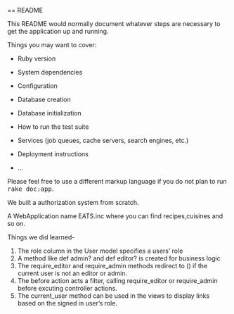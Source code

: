 == README

This README would normally document whatever steps are necessary to get the
application up and running.

Things you may want to cover:

* Ruby version

* System dependencies

* Configuration

* Database creation

* Database initialization

* How to run the test suite

* Services (job queues, cache servers, search engines, etc.)

* Deployment instructions

* ...


Please feel free to use a different markup language if you do not plan to run
<tt>rake doc:app</tt>.

We built a authorization system from scratch.
   
   A WebApplication name EATS.inc where you can find recipes,cuisines and so on.
   
   Things we did learned-

   1) The role column in the User model specifies a users’ role
   2) A method like def admin? and def editor? is created for business logic
   3) The require_editor and require_admin methods redirect to () if the current user is not an editor or admin.
   4) The before action acts a filter, calling require_editor or require_admin before excuting controller actions.
   5) The current_user method can be used in the views to display links based on the signed in user’s role.

